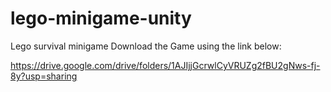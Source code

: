 # lego-minigame-unity
Lego survival minigame 
Download the Game using the link below:

https://drive.google.com/drive/folders/1AJIjjGcrwlCyVRUZg2fBU2gNws-fj-8y?usp=sharing
